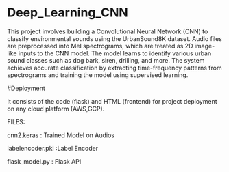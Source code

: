 # Deep_Learning_CNN

This project involves building a Convolutional Neural Network (CNN) to classify environmental sounds using the UrbanSound8K dataset. Audio files are preprocessed into Mel spectrograms, which are treated as 2D image-like inputs to the CNN model. The model learns to identify various urban sound classes such as dog bark, siren, drilling, and more. The system achieves accurate classification by extracting time-frequency patterns from spectrograms and training the model using supervised learning.


#Deployment 

It consists of the code (flask) and HTML (frontend) for project deployment on any cloud platform (AWS,GCP).

FILES:

cnn2.keras : Trained Model on Audios 

labelencoder.pkl :Label Encoder

flask_model.py : Flask API
